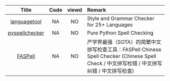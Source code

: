 | Title | Code | viewd | Remark |
| :----: | :----: | :----: | :---- |
| [languagetool](https://github.com/languagetool-org/languagetool) | NA | NO | Style and Grammar Checker for 25+ Languages |
| [pyspellchecker](https://github.com/barrust/pyspellchecker) | NA |NO| Pure Python Spell Checking |
| [FASPell](https://github.com/iqiyi/FASPell) | NA |NO | 产学界最强（SOTA）的简繁中文拼写检查工具：FASPell Chinese Spell Checker (Chinese Spell Check / 中文拼写检错 / 中文拼写纠错 / 中文拼写检查)|

